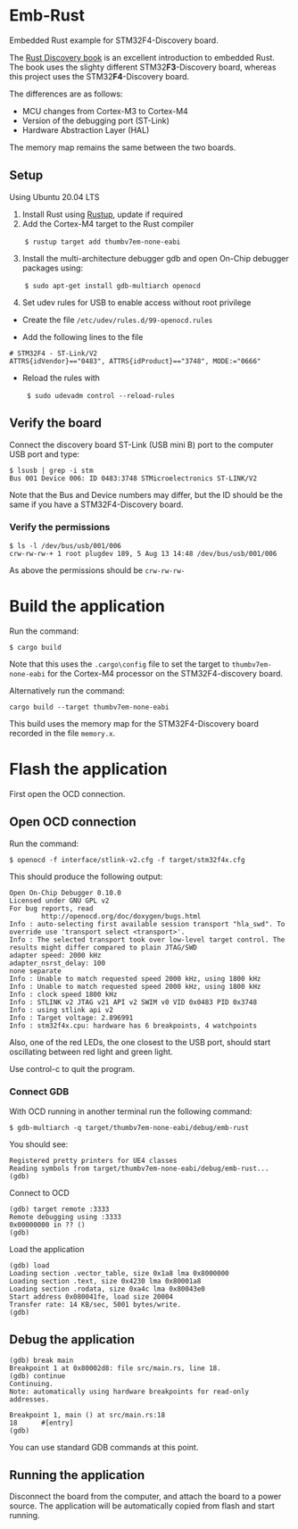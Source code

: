 # Emb-Rust
Embedded Rust example for STM32F4-Discovery board.

The [Rust Discovery book](https://docs.rust-embedded.org/discovery/index.html) is an excellent introduction to embedded Rust.
The book uses the slighty different STM32**F3**-Discovery board, whereas this project uses the STM32**F4**-Discovery board.

The differences are as follows:
* MCU changes from Cortex-M3 to Cortex-M4
* Version of the debugging port (ST-Link)
* Hardware Abstraction Layer (HAL)

The memory map remains the same between the two boards.

## Setup

Using Ubuntu 20.04 LTS 

1. Install Rust using [Rustup](https://www.rust-lang.org/tools/install), update if required
1. Add the Cortex-M4 target to the Rust compiler 

&nbsp;&nbsp;&nbsp;&nbsp;&nbsp;&nbsp;&nbsp;`$ rustup target add thumbv7em-none-eabi` 

3. Install the multi-architecture debugger gdb and open On-Chip debugger packages using:

&nbsp;&nbsp;&nbsp;&nbsp;&nbsp;&nbsp;&nbsp;`$ sudo apt-get install gdb-multiarch openocd`

4. Set udev rules for USB to enable access without root privilege
* Create the file `/etc/udev/rules.d/99-openocd.rules`

* Add the following lines to the file 
``` 
# STM32F4 - ST-Link/V2 
ATTRS{idVendor}=="0483", ATTRS{idProduct}=="3748", MODE:="0666" 
```

* Reload the rules with 

&nbsp;&nbsp;&nbsp;&nbsp;&nbsp;&nbsp;&nbsp; `$ sudo udevadm control --reload-rules`

## Verify the board
Connect the discovery board ST-Link (USB mini B) port to the computer USB port and type:

```
$ lsusb | grep -i stm
Bus 001 Device 006: ID 0483:3748 STMicroelectronics ST-LINK/V2
```

Note that the Bus and Device numbers may differ, but the ID should be the same if you have a STM32F4-Discovery board.


### Verify the permissions
```
$ ls -l /dev/bus/usb/001/006
crw-rw-rw-+ 1 root plugdev 189, 5 Aug 13 14:48 /dev/bus/usb/001/006
```
As above the permissions should be `crw-rw-rw-`


# Build the application
Run the command:

`$ cargo build`

Note that this uses the `.cargo\config` file to set the target to `thumbv7em-none-eabi` for the Cortex-M4 processor on the STM32F4-discovery board.

Alternatively run the command:

`cargo build --target thumbv7em-none-eabi`

This build uses the memory map for the STM32F4-Discovery board recorded in the file `memory.x`.

# Flash the application

First open the OCD connection.

## Open OCD connection
Run the command:

`$ openocd -f interface/stlink-v2.cfg -f target/stm32f4x.cfg`


This should produce the following output:

```
Open On-Chip Debugger 0.10.0
Licensed under GNU GPL v2
For bug reports, read
        http://openocd.org/doc/doxygen/bugs.html
Info : auto-selecting first available session transport "hla_swd". To override use 'transport select <transport>'.
Info : The selected transport took over low-level target control. The results might differ compared to plain JTAG/SWD
adapter speed: 2000 kHz
adapter_nsrst_delay: 100
none separate
Info : Unable to match requested speed 2000 kHz, using 1800 kHz
Info : Unable to match requested speed 2000 kHz, using 1800 kHz
Info : clock speed 1800 kHz
Info : STLINK v2 JTAG v21 API v2 SWIM v0 VID 0x0483 PID 0x3748
Info : using stlink api v2
Info : Target voltage: 2.896991
Info : stm32f4x.cpu: hardware has 6 breakpoints, 4 watchpoints
```

Also, one of the red LEDs, the one closest to the USB port, should start oscillating between red light and green light.

Use control-c to quit the program.

### Connect GDB
With OCD running in another terminal run the following command:

`$ gdb-multiarch -q target/thumbv7em-none-eabi/debug/emb-rust`

You should see:
```
Registered pretty printers for UE4 classes
Reading symbols from target/thumbv7em-none-eabi/debug/emb-rust...
(gdb) 
```
Connect to OCD
```
(gdb) target remote :3333
Remote debugging using :3333
0x00000000 in ?? ()
(gdb)
```

Load the application
```
(gdb) load
Loading section .vector_table, size 0x1a8 lma 0x8000000
Loading section .text, size 0x4230 lma 0x80001a8
Loading section .rodata, size 0xa4c lma 0x80043e0
Start address 0x080041fe, load size 20004
Transfer rate: 14 KB/sec, 5001 bytes/write.
(gdb) 
```

## Debug the application

```
(gdb) break main
Breakpoint 1 at 0x80002d8: file src/main.rs, line 18.
(gdb) continue
Continuing.
Note: automatically using hardware breakpoints for read-only addresses.

Breakpoint 1, main () at src/main.rs:18
18      #[entry]
(gdb) 
```

You can use standard GDB commands at this point.

## Running the application
Disconnect the board from the computer, and attach the board to a power source.
The application will be automatically copied from flash and start running.